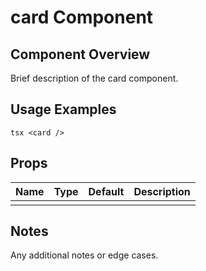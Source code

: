 # card Component

## Component Overview

Brief description of the card component.

## Usage Examples

`tsx
<card />
`

## Props

| Name | Type | Default | Description |
| ---- | ---- | ------- | ----------- |
|      |      |         |             |

## Notes

Any additional notes or edge cases.
